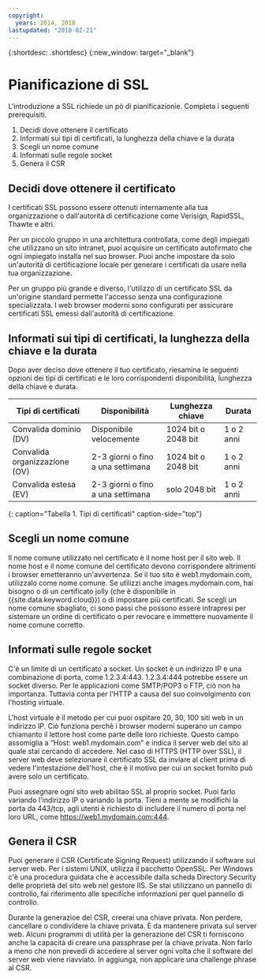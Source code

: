 ```yaml
---
copyright:
  years: 2014, 2018
lastupdated: "2018-02-21"
---
```


{:shortdesc: .shortdesc}
{:new_window: target="_blank"}

# Pianificazione di SSL

L'introduzione a SSL richiede un pò di pianificazionie. Completa i seguenti prerequisiti.

1. Decidi dove ottenere il certificato
2. Informati sui tipi di certificati, la lunghezza della chiave e la durata
3. Scegli un nome comune
4. Informati sulle regole socket
5. Genera il CSR

## Decidi dove ottenere il certificato

I certificati SSL possono essere ottenuti internamente alla tua organizzazione o dall'autorità di certificazione come Verisign, RapidSSL, Thawte e altri.  

Per un piccolo gruppo in una architettura controllata, come degli impiegati che utilizzano un sito intranet, puoi acquisire un certificato autofirmato che ogni impiegato installa nel suo browser. Puoi anche impostare da solo un'autorità di certificazione locale per generare i certificati da usare nella tua organizzazione.

Per un gruppo più grande e diverso, l'utilizzo di un certificato SSL da un'origine standard permette l'accesso senza una configurazione specializzata. I web browser moderni sono configurati per assicurare certificati SSL emessi dall'autorità di certificazione.

## Informati sui tipi di certificati, la lunghezza della chiave e la durata

Dopo aver deciso dove ottenere il tuo certificato, riesamina le seguenti opzioni dei tipi di certificati e le loro corrispondenti disponibilità, lunghezza della chiave e durata.

|              Tipi di certificati        |  Disponibilità                    |  Lunghezza chiave          |  Durata                    |
| --------------------------------------- | --------------------------------- | -------------------------- | -------------------------- |
|Convalida dominio (DV)                   | Disponibile velocemente           | 1024 bit o 2048 bit        | 1 o 2 anni                 |
|Convalida organizzazione (OV)            | 2-3 giorni o fino a una settimana | 1024 bit o 2048 bit        | 1 o 2 anni                 |
|Convalida estesa (EV)                    | 2-3 giorni o fino a una settimana | solo 2048 bit              | 1 o 2 anni                 |
{: caption="Tabella 1. Tipi di certificati" caption-side="top"}   


## Scegli un nome comune

Il nome comune utilizzato nel certificato è il nome host per il sito web. Il nome host e il nome comune del certificato devono corrispondere altrimenti i browser emetteranno un'avvertenza. Se il tuo sito è web1.mydomain.com, utilizzalo come nome comune. Se utilizzi anche images.mydomain.com, hai bisogno o di un certificato jolly (che è disponibile in {{site.data.keyword.cloud}}) o di impostare più certificati. Se scegli un nome comune sbagliato, ci sono passi che possono essere intrapresi per sistemare un ordine di certificato o per revocare e immettere nuovamente il nome comune corretto.  

## Informati sulle regole socket

C'è un limite di un certificato a socket. Un socket è un indirizzo IP e una combinazione di porta, come 1.2.3.4:443. 1.2.3.4:444 potrebbe essere un socket diverso. Per le applicazioni come SMTP/POP3 o FTP, ciò non ha importanza. Tuttavia conta per l'HTTP a causa del suo coinvolgimento con l'hosting virtuale.

L'host virtuale è il metodo per cui puoi ospitare 20, 30, 100 siti web in un indirizzo IP. Ciò funziona perchè i browser moderni superano un campo chiamanto il lettore host come parte delle loro richieste. Questo campo assomiglia a “Host: web1.mydomain.com” e indica il server web del sito al quale stai cercando di accedere. Nel caso di HTTPS (HTTP over SSL), il server web deve selezionare il certificato SSL da inviare al client prima di vedere l'intestazione dell'host, che è il motivo per cui un socket fornito può avere solo un certificato.

Puoi assegnare ogni sito web abilitao SSL al proprio socket. Puoi farlo variando l'indirizzo IP o variando la porta. Tieni a mente se modifichi la porta da 443/tcp, agli utenti è richiesto di includere il numero di porta nel loro URL, come https://web1.mydomain.com:444.

## Genera il CSR

Puoi generare il CSR (Certificate Signing Request) utilizzando il software sul server web. Per i sistemi UNIX, utilizza il pacchetto OpenSSL. Per Windows c'è una procedura guidata che è accessibile dalla scheda Directory Security delle proprietà del sito web nel gestore IIS. Se stai utilizzano un pannello di controllo, fai riferimento alle specifiche informazioni per quel pannello di controllo.

Durante la generazioe del CSR, creerai una chiave privata. Non perdere, cancellare o condividere la chiave privata. È da mantenere privata sul server web. Alcuni programmi di utilità per la generazione del CSR ti forniscono anche la capacità di creare una passphrase per la chiave privata. Non farlo a meno che non prevedi di accedere al server ogni volta che il software del server web viene riavviato.  In aggiunga, non applicare una challenge phrase al CSR.

